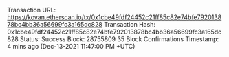 Transaction URL: https://kovan.etherscan.io/tx/0x1cbe49fdf24452c21ff85c82e74bfe792013878bc4bb36a56699fc3a165dc828
Transaction Hash: 0x1cbe49fdf24452c21ff85c82e74bfe792013878bc4bb36a56699fc3a165dc828 
Status:
Success
Block: 28755809 35 Block Confirmations
Timestamp: 4 mins ago (Dec-13-2021 11:47:00 PM +UTC)
